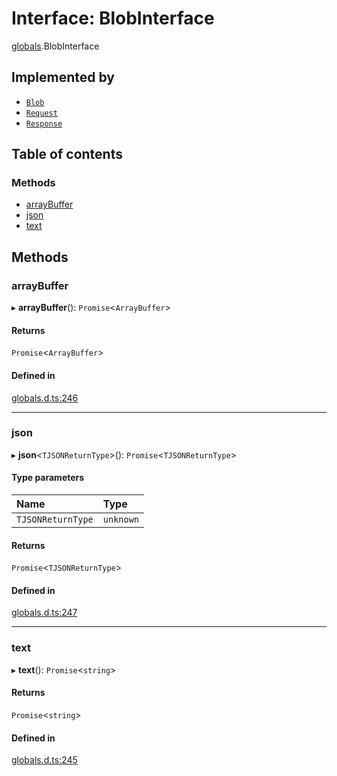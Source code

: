 # Interface: BlobInterface

[globals](../modules/globals.md).BlobInterface

## Implemented by

- [`Blob`](../classes/globals.Blob.md)
- [`Request`](../classes/globals.Request.md)
- [`Response`](../classes/globals.Response.md)

## Table of contents

### Methods

- [arrayBuffer](globals.BlobInterface.md#arraybuffer)
- [json](globals.BlobInterface.md#json)
- [text](globals.BlobInterface.md#text)

## Methods

### arrayBuffer

▸ **arrayBuffer**(): `Promise`<`ArrayBuffer`\>

#### Returns

`Promise`<`ArrayBuffer`\>

#### Defined in

[globals.d.ts:246](https://github.com/goodcodedev/bun-types/blob/8bd1b3a/globals.d.ts#L246)

___

### json

▸ **json**<`TJSONReturnType`\>(): `Promise`<`TJSONReturnType`\>

#### Type parameters

| Name | Type |
| :------ | :------ |
| `TJSONReturnType` | `unknown` |

#### Returns

`Promise`<`TJSONReturnType`\>

#### Defined in

[globals.d.ts:247](https://github.com/goodcodedev/bun-types/blob/8bd1b3a/globals.d.ts#L247)

___

### text

▸ **text**(): `Promise`<`string`\>

#### Returns

`Promise`<`string`\>

#### Defined in

[globals.d.ts:245](https://github.com/goodcodedev/bun-types/blob/8bd1b3a/globals.d.ts#L245)
